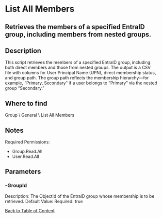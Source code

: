# List All Members

## Retrieves the members of a specified EntraID group, including members from nested groups.

## Description
This script retrieves the members of a specified EntraID group, including both direct members and those from nested groups. 
The output is a CSV file with columns for User Principal Name (UPN), direct membership status, and group path. 
The group path reflects the membership hierarchy—for example, “Primary, Secondary” if a user belongs to “Primary” via the nested group “Secondary.”

## Where to find
Group \ General \ List All Members

## Notes
Required Permissions:
- Group.Read.All
- User.Read.All

## Parameters
### -GroupId
Description: The ObjectId of the EntraID group whose membership is to be retrieved.
Default Value: 
Required: true


[Back to Table of Content](../../../README.md)

